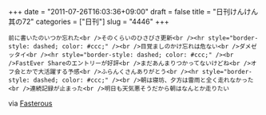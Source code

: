 +++
date = "2011-07-26T16:03:36+09:00"
draft = false
title = "日刊けんけん 其の72"
categories = ["日刊"]
slug = "4446"
+++


    前に書いたのいつか忘れた<br />そのくらいのひさびさ更新<br /><hr style="border-style: dashed; color: #ccc;" /><br />目覚ましのかけ忘れは危ない<br />ダメゼッタイ<br /><hr style="border-style: dashed; color: #ccc;" /><br />FastEver Shareのエントリーが好評<br />まだあんまりつかってないけどね<br />オフ会とかで大活躍する予感<br />ふらんくさんありがとう<br /><hr style="border-style: dashed; color: #ccc;" /><br />朝は寝坊、夕方は雷雨と全く走れなかった<br />連続記録が止まった<br />明日も天気悪そうだから朝はなんとか走りたい

<div class="posterous_quote_citation">via <a href="http://www.lastday.jp/2011/02/28/fasterous">Fasterous</a></div>
  
